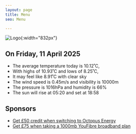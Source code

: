 ```yaml
---
layout: page
title: Menu
seo: Menu

---
```


![Logo](/images/logo.jpg){:width="832px"}

<!-- weather_marker starts -->
## On Friday, 11 April 2025

- The average temperature today is 10.12˚C,
- With highs of 10.93˚C and lows of 8.25˚C,
- It may feel like 8.91˚C with clear sky
- The wind speed is 0.45m/s and visibility is 10000m
- The pressure is 1016hPa and humidity is 66%
- The sun will rise at 05:20 and set at 18:58

<!-- weather_marker ends -->

## Sponsors

- [Get £50 credit when switching to Octopus Energy](https://bit.ly/3oD1nnS)
- [Get £75 when taking a 1000mb YouFibre broadband plan](https://aklam.io/91zWhU?)



